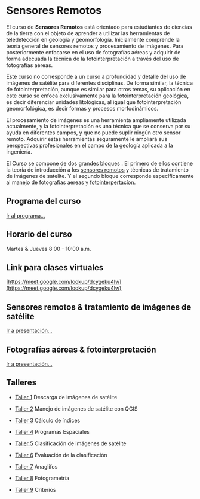 # Sensores Remotos

El curso de **Sensores Remotos** está orientado para estudiantes de ciencias de la tierra con el objeto de aprender a utilizar las herramientas de teledetección en geología y geomorfología. Inicialmente comprende la teoría general de sensores remotos y procesamiento de imágenes. Para posteriormente enfocarse en el uso de fotografías aéreas y adquirir de forma adecuada la técnica de la fotointerpretación a través del uso de fotografías aéreas. 

Este curso no corresponde a un curso a profundidad y detalle del uso de imágenes de satélite para diferentes disciplinas. De forma similar, la técnica de fotointerpretación, aunque es similar para otros temas, su aplicación en este curso se enfoca exclusivamente para la fotointerpretación geológica, es decir diferenciar unidades litológicas, al igual que fotointerpretación geomorfológica, es decir formas y procesos morfodinámicos. 

El procesamiento de imágenes es una herramienta ampliamente utilizada actualmente, y la fotointerpretación es una técnica que se conserva por su ayuda en diferentes campos, y que no puede suplir ningún otro sensor remoto. Adquirir estas herramientas seguramente le ampliará sus perspectivas profesionales en el campo de la geología aplicada a la ingeniería.

El Curso se compone de dos grandes bloques . El primero de ellos contiene la teoría de introducción a los [sensores remotos](/html/01_SensoresRemoto.html) y técnicas de tratamiento de imágenes de satelite. Y el segundo bloque corresponde específicamente al manejo de fotografias aereas y [fotointerpertacíon](/html/02_Fotointerpretacion.html).

## Programa del curso
[Ir al programa...](/Programa_SensoresRemoto.pdf)

## Horario del curso
Martes & Jueves 8:00 - 10:00 a.m.

## Link para clases virtuales
[https://meet.google.com/lookup/dcygeku4lw](https://meet.google.com/lookup/dcygeku4lw)

## Sensores remotos & tratamiento de imágenes de satélite
[Ir a presentación...](/html/01_SensoresRemoto.html)

## Fotografías aéreas & fotointerpretación
[Ir a presentación...](/html/02_Fotointerpretacion.html)

## Talleres

* [Taller 1](/TALLERES/TalleresQGIS/Taller1_Descarga_QGIS.docx) Descarga de imágenes de satélite

* [Taller 2](/TALLERES/TalleresQGIS/Taller2_QGIS.docx) Manejo de imágenes de satélite con QGIS

* [Taller 3](/TALLERES/TalleresQGIS/Taller3_NDVI_QGIS.docx) Cálculo de índices

* [Taller 4](/TALLERES/TalleresArcGis/Taller4_ProgramasEspaciales.doc) Programas Espaciales

* [Taller 5](/TALLERES/TalleresQGIS/Taller5_Clasificacion_QGIS.doc) Clasificación de imágenes de satélite

* [Taller 6](/TALLERES/TalleresQGIS/Taller6_Precision_QGIS.docx) Evaluación de la clasificación

* [Taller 7](/TALLERES/TalleresFotointerpretacion/Taller7_Anaglifos.pdf) Anaglifos

* [Taller 8](/TALLERES/TalleresFotointerpretacion/Taller8_Fotogrametria.docx) Fotogrametría

* [Taller 9](/TALLERES/TalleresFotointerpretacion/Taller9_Criterios.docx) Criterios











